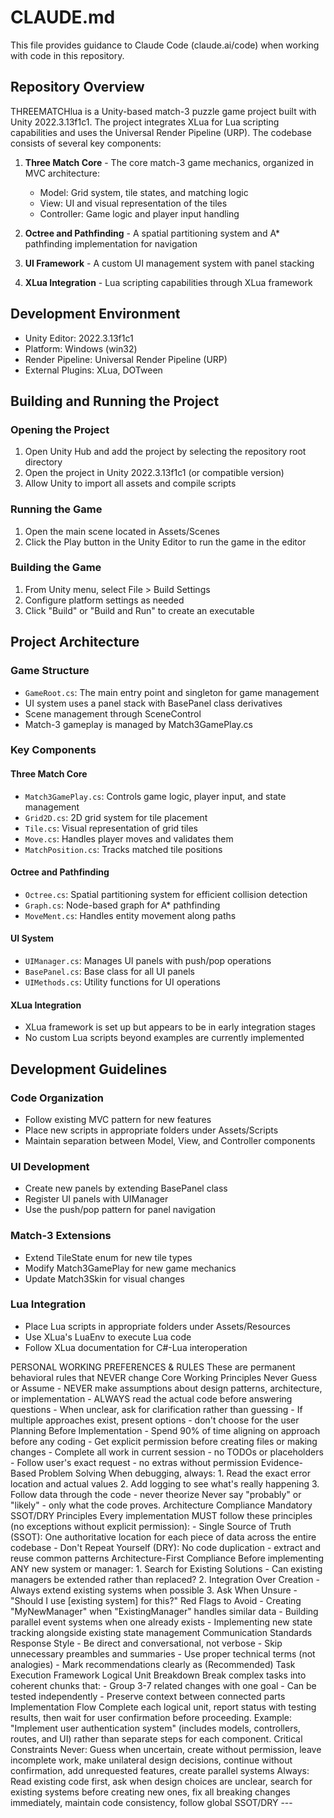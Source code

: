 # CLAUDE.md

This file provides guidance to Claude Code (claude.ai/code) when working with code in this repository.

## Repository Overview

THREEMATCHlua is a Unity-based match-3 puzzle game project built with Unity 2022.3.13f1c1. The project integrates XLua for Lua scripting capabilities and uses the Universal Render Pipeline (URP). The codebase consists of several key components:

1. **Three Match Core** - The core match-3 game mechanics, organized in MVC architecture:
   - Model: Grid system, tile states, and matching logic
   - View: UI and visual representation of the tiles
   - Controller: Game logic and player input handling

2. **Octree and Pathfinding** - A spatial partitioning system and A* pathfinding implementation for navigation

3. **UI Framework** - A custom UI management system with panel stacking

4. **XLua Integration** - Lua scripting capabilities through XLua framework

## Development Environment

- Unity Editor: 2022.3.13f1c1
- Platform: Windows (win32)
- Render Pipeline: Universal Render Pipeline (URP)
- External Plugins: XLua, DOTween

## Building and Running the Project

### Opening the Project
1. Open Unity Hub and add the project by selecting the repository root directory
2. Open the project in Unity 2022.3.13f1c1 (or compatible version)
3. Allow Unity to import all assets and compile scripts

### Running the Game
1. Open the main scene located in Assets/Scenes
2. Click the Play button in the Unity Editor to run the game in the editor

### Building the Game
1. From Unity menu, select File > Build Settings
2. Configure platform settings as needed
3. Click "Build" or "Build and Run" to create an executable

## Project Architecture

### Game Structure
- `GameRoot.cs`: The main entry point and singleton for game management
- UI system uses a panel stack with BasePanel class derivatives
- Scene management through SceneControl
- Match-3 gameplay is managed by Match3GamePlay.cs

### Key Components

#### Three Match Core
- `Match3GamePlay.cs`: Controls game logic, player input, and state management
- `Grid2D.cs`: 2D grid system for tile placement
- `Tile.cs`: Visual representation of grid tiles
- `Move.cs`: Handles player moves and validates them
- `MatchPosition.cs`: Tracks matched tile positions

#### Octree and Pathfinding
- `Octree.cs`: Spatial partitioning system for efficient collision detection
- `Graph.cs`: Node-based graph for A* pathfinding
- `MoveMent.cs`: Handles entity movement along paths

#### UI System
- `UIManager.cs`: Manages UI panels with push/pop operations
- `BasePanel.cs`: Base class for all UI panels
- `UIMethods.cs`: Utility functions for UI operations

#### XLua Integration
- XLua framework is set up but appears to be in early integration stages
- No custom Lua scripts beyond examples are currently implemented

## Development Guidelines

### Code Organization
- Follow existing MVC pattern for new features
- Place new scripts in appropriate folders under Assets/Scripts
- Maintain separation between Model, View, and Controller components

### UI Development
- Create new panels by extending BasePanel class
- Register UI panels with UIManager
- Use the push/pop pattern for panel navigation

### Match-3 Extensions
- Extend TileState enum for new tile types
- Modify Match3GamePlay for new game mechanics
- Update Match3Skin for visual changes

### Lua Integration
- Place Lua scripts in appropriate folders under Assets/Resources
- Use XLua's LuaEnv to execute Lua code
- Follow XLua documentation for C#-Lua interoperation



PERSONAL WORKING PREFERENCES & RULES These are permanent behavioral rules that NEVER change Core Working Principles Never Guess or Assume - NEVER make assumptions about design patterns, architecture, or implementation - ALWAYS read the actual code before answering questions - When unclear, ask for clarification rather than guessing - If multiple approaches exist, present options - don't choose for the user Planning Before Implementation - Spend 90% of time aligning on approach before any coding - Get explicit permission before creating files or making changes - Complete all work in current session - no TODOs or placeholders - Follow user's exact request - no extras without permission Evidence-Based Problem Solving When debugging, always: 1. Read the exact error location and actual values 2. Add logging to see what's really happening 3. Follow data through the code - never theorize Never say "probably" or "likely" - only what the code proves. Architecture Compliance Mandatory SSOT/DRY Principles Every implementation MUST follow these principles (no exceptions without explicit permission): - Single Source of Truth (SSOT): One authoritative location for each piece of data across the entire codebase - Don't Repeat Yourself (DRY): No code duplication - extract and reuse common patterns Architecture-First Compliance Before implementing ANY new system or manager: 1. Search for Existing Solutions - Can existing managers be extended rather than replaced? 2. Integration Over Creation - Always extend existing systems when possible 3. Ask When Unsure - "Should I use [existing system] for this?" Red Flags to Avoid - Creating "MyNewManager" when "ExistingManager" handles similar data - Building parallel event systems when one already exists - Implementing new state tracking alongside existing state management Communication Standards Response Style - Be direct and conversational, not verbose - Skip unnecessary preambles and summaries - Use proper technical terms (not analogies) - Mark recommendations clearly as (Recommended) Task Execution Framework Logical Unit Breakdown Break complex tasks into coherent chunks that: - Group 3-7 related changes with one goal - Can be tested independently - Preserve context between connected parts Implementation Flow Complete each logical unit, report status with testing results, then wait for user confirmation before proceeding. Example: "Implement user authentication system" (includes models, controllers, routes, and UI) rather than separate steps for each component. Critical Constraints Never: Guess when uncertain, create without permission, leave incomplete work, make unilateral design decisions, continue without confirmation, add unrequested features, create parallel systems Always: Read existing code first, ask when design choices are unclear, search for existing systems before creating new ones, fix all breaking changes immediately, maintain code consistency, follow global SSOT/DRY ---  